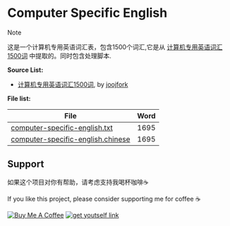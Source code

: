 # Computer Specific English

> [!NOTE] 
> 这是一个计算机专用英语词汇表，包含1500个词汇,它是从 [计算机专用英语词汇1500词][1] 中提取的。同时包含处理脚本.


**Source List:**
- [计算机专用英语词汇1500词][1], by [joojfork][2]

**File list:**

| File                                   | Word |
|----------------------------------------|------|
| [computer-specific-english.txt][3]     | 1695 |
| [computer-specific-english.chinese][4] | 1695 |


## Support

如果这个项目对你有帮助，请考虑支持我喝杯咖啡☕️

If you like this project, please consider supporting me for coffee ☕️

[![Buy Me A Coffee](https://img.shields.io/badge/buy%20me%20-coffee-%2322BC18.svg)](https://www.buymeacoffee.com/chasengao) [![get youtself link](https://img.shields.io/badge/get%20youtself%20link-buymeacoffee-orange.svg)](https://www.buymeacoffee.com/invite/chasengao)

[1]: https://github.com/joojfork/mm
[2]: https://github.com/joojfork
[3]: computer-specific-english.txt
[4]: computer-specific-english.chinese.txt

